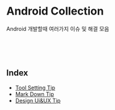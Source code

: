 # Android Collection
Android 개발할때 여러가지 이슈 및 해결 모음

<br><br><br>

## Index
* [Tool Setting Tip](https://github.com/cokeys90/Android-Collection/blob/main/TOOL_TIP_ANDROID.md)
* [Mark Down Tip](https://github.com/cokeys90/Android-Collection/blob/main/MARKDOWN_TIP.md)
* [Design Ui&UX Tip](https://github.com/cokeys90/Android-Collection/blob/main/DESIGN_UI%26UX_TIP.md)
